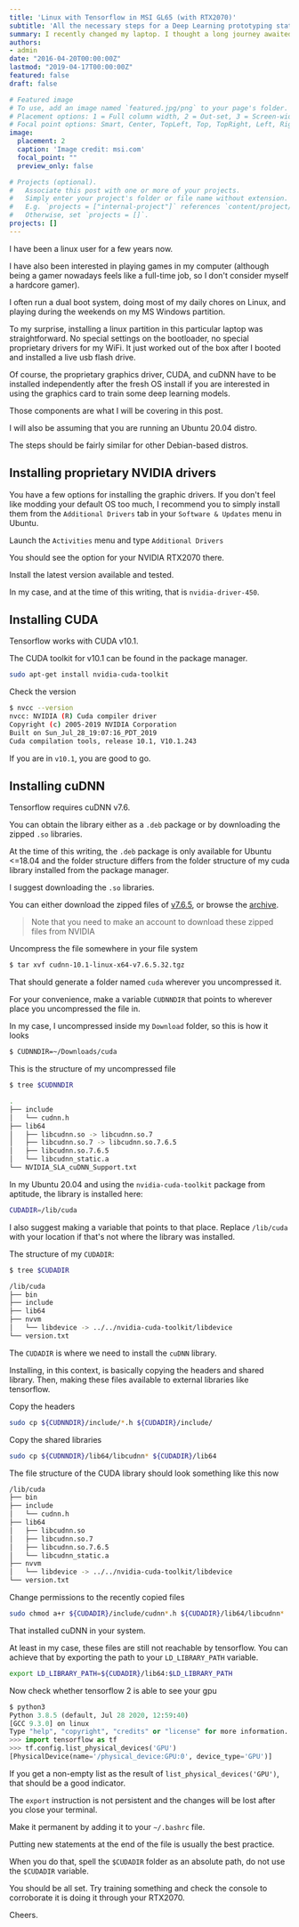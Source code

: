```yaml
---
title: 'Linux with Tensorflow in MSI GL65 (with RTX2070)'
subtitle: 'All the necessary steps for a Deep Learning prototyping station'
summary: I recently changed my laptop. I thought a long journey awaited for me making this relatively new laptop work with Linux. To my surprise, it wasn't too difficult. Props on MSI for making Linux-friendly hardware! Here are the steps to install the graphics driver and get this laptop running Tensorflow 2 on the RTX2070 card. 
authors:
- admin
date: "2016-04-20T00:00:00Z"
lastmod: "2019-04-17T00:00:00Z"
featured: false
draft: false

# Featured image
# To use, add an image named `featured.jpg/png` to your page's folder.
# Placement options: 1 = Full column width, 2 = Out-set, 3 = Screen-width
# Focal point options: Smart, Center, TopLeft, Top, TopRight, Left, Right, BottomLeft, Bottom, BottomRight
image:
  placement: 2
  caption: 'Image credit: msi.com'
  focal_point: ""
  preview_only: false

# Projects (optional).
#   Associate this post with one or more of your projects.
#   Simply enter your project's folder or file name without extension.
#   E.g. `projects = ["internal-project"]` references `content/project/deep-learning/index.md`.
#   Otherwise, set `projects = []`.
projects: []
---
```


I have been a linux user for a few years now.

I have also been interested in playing games in my computer (although being a gamer nowadays feels like a full-time job, so I don't consider myself a hardcore gamer).

I often run a dual boot system, doing most of my daily chores on Linux, and playing during the weekends on my MS Windows partition.

To my surprise, installing a linux partition in this particular laptop was straightforward. No special settings on the bootloader, no special proprietary drivers for my WiFi. It just worked out of the box after I booted and installed a live usb flash drive.

Of course, the proprietary graphics driver, CUDA, and cuDNN have to be installed independently after the fresh OS install if you are interested in using the graphics card to train some deep learning models.

Those components are what I will be covering in this post.

I will also be assuming that you are running an Ubuntu 20.04 distro. 

The steps should be fairly similar for other Debian-based distros.

## Installing proprietary NVIDIA drivers

You have a few options for installing the graphic drivers. If you don't feel like modding your default OS too much, I recommend you to simply install them from the `Additional Drivers` tab in your `Software & Updates` menu in Ubuntu.

Launch the `Activities` menu and type `Additional Drivers`

You should see the option for your NVIDIA RTX2070 there.

Install the latest version available and tested.

In my case, and at the time of this writing, that is `nvidia-driver-450`.

## Installing CUDA

Tensorflow works with CUDA v10.1.

The CUDA toolkit for v10.1 can be found in the package manager.

```bash
sudo apt-get install nvidia-cuda-toolkit
```

Check the version
```bash
$ nvcc --version
nvcc: NVIDIA (R) Cuda compiler driver
Copyright (c) 2005-2019 NVIDIA Corporation
Built on Sun_Jul_28_19:07:16_PDT_2019
Cuda compilation tools, release 10.1, V10.1.243
```

If you are in `v10.1`, you are good to go.

## Installing cuDNN

Tensorflow requires cuDNN v7.6.

You can obtain the library either as a `.deb` package or by downloading the zipped `.so` libraries.

At the time of this writing, the `.deb` package is only available for Ubuntu <=18.04 and the folder structure differs from the folder structure of my cuda library installed from the package manager.

I suggest downloading the `.so` libraries.

You can either download the zipped files of [v7.6.5](https://developer.nvidia.com/compute/machine-learning/cudnn/secure/7.6.5.32/Production/10.1_20191031/cudnn-10.1-linux-x64-v7.6.5.32.tgz), or browse the [archive](https://developer.nvidia.com/rdp/cudnn-archive).

> Note that you need to make an account to download these zipped files from NVIDIA

Uncompress the file somewhere in your file system

```bash
$ tar xvf cudnn-10.1-linux-x64-v7.6.5.32.tgz 
```

That should generate a folder named `cuda` wherever you uncompressed it.

For your convenience, make a variable `CUDNNDIR` that points to wherever place you uncompressed the file in.

In my case, I uncompressed inside my `Download` folder, so this is how it looks

```bash
$ CUDNNDIR=~/Downloads/cuda
```

This is the structure of my uncompressed file
```bash
$ tree $CUDNNDIR

.
├── include
│   └── cudnn.h
├── lib64
│   ├── libcudnn.so -> libcudnn.so.7
│   ├── libcudnn.so.7 -> libcudnn.so.7.6.5
│   ├── libcudnn.so.7.6.5
│   └── libcudnn_static.a
└── NVIDIA_SLA_cuDNN_Support.txt
```

In my Ubuntu 20.04 and using the `nvidia-cuda-toolkit` package from aptitude, the library is installed here:

```bash
CUDADIR=/lib/cuda
```

I also suggest making a variable that points to that place. Replace `/lib/cuda` with your location if that's not where the library was installed.

The structure of my `CUDADIR`:
```bash
$ tree $CUDADIR

/lib/cuda
├── bin
├── include
├── lib64
├── nvvm
│   └── libdevice -> ../../nvidia-cuda-toolkit/libdevice
└── version.txt
```

The `CUDADIR` is where we need to install the `cuDNN` library. 

Installing, in this context, is basically copying the headers and shared library. Then, making these files available to external libraries like tensorflow. 

Copy the headers
```bash
sudo cp ${CUDNNDIR}/include/*.h ${CUDADIR}/include/
```

Copy the shared libraries
```bash
sudo cp ${CUDNNDIR}/lib64/libcudnn* ${CUDADIR}/lib64
```

The file structure of the CUDA library should look something like this now
```bash
/lib/cuda
├── bin
├── include
│   └── cudnn.h
├── lib64
│   ├── libcudnn.so
│   ├── libcudnn.so.7
│   ├── libcudnn.so.7.6.5
│   └── libcudnn_static.a
├── nvvm
│   └── libdevice -> ../../nvidia-cuda-toolkit/libdevice
└── version.txt
```

Change permissions to the recently copied files
```bash
sudo chmod a+r ${CUDADIR}/include/cudnn*.h ${CUDADIR}/lib64/libcudnn*
```

That installed cuDNN in your system.

At least in my case, these files are still not reachable by tensorflow. You can achieve that by exporting the path to your `LD_LIBRARY_PATH` variable.
```bash
export LD_LIBRARY_PATH=${CUDADIR}/lib64:$LD_LIBRARY_PATH
```

Now check whether tensorflow 2 is able to see your gpu
```python
$ python3
Python 3.8.5 (default, Jul 28 2020, 12:59:40) 
[GCC 9.3.0] on linux
Type "help", "copyright", "credits" or "license" for more information.
>>> import tensorflow as tf
>>> tf.config.list_physical_devices('GPU') 
[PhysicalDevice(name='/physical_device:GPU:0', device_type='GPU')]
```

If you get a non-empty list as the result of `list_physical_devices('GPU')`, that should be a good indicator.

The `export` instruction is not persistent and the changes will be lost after you close your terminal.

Make it permanent by adding it to your `~/.bashrc` file.

Putting new statements at the end of the file is usually the best practice.

When you do that, spell the `$CUDADIR` folder as an absolute path, do not use the `$CUDADIR` variable.

You should be all set. Try training something and check the console to corroborate it is doing it through your RTX2070.

Cheers.
